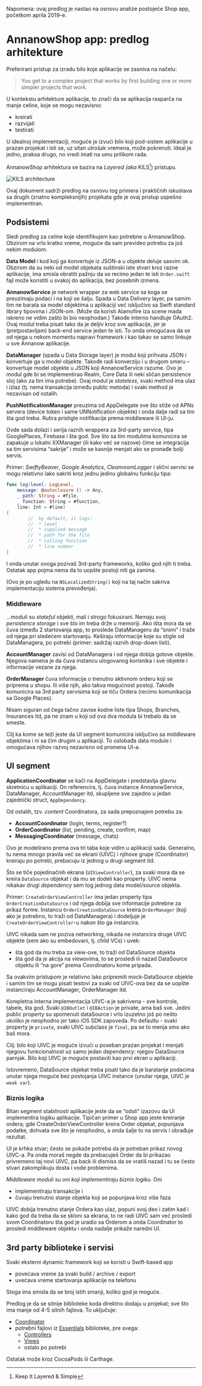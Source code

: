 Napomena: ovaj predlog je nastao na osnovu analize postojeće Shop app, početkom aprila 2019-e.

# AnnanowShop app: predlog arhitekture

Preferirani pristup za izradu bilo koje aplikacije se zasniva na načelu:

> You get to a complex project that works by first building one or more simpler projects that work. 

U kontekstu arhitekture aplikacije, to znači da se aplikacija rasparča na manje celine, koje se mogu nezavisno:

- kreirati
- razvijati
- testirati

U idealnoj implementaciji, moguće je izvući bilo koji pod-sistem aplikacije u prazan projekat i isti se, uz sitan utrošak vremena, može pokrenuti. Ideal je jedno, praksa drugo, no vredi imati na umu prilikom rada.

AnnanowShop arhitektura se bazira na *Layered (aka* KILS[^1]) pristupu. 

![KILS architecture](KILS-architecture.png)

Ovaj dokument sadrži predlog na osnovu tog primera i praktičnih iskustava sa drugih (znatno kompleksnijih) projekata gde je ovaj pristup uspešno implementiran.

## Podsistemi

Sledi predlog za celine koje identifikujem kao potrebne u AnnanowShop. Obzirom na vrlo kratko vreme, moguće da sam prevideo potrebu za još nekim modulom.

**Data Model** i kod koji ga konvertuje iz JSON-a u objekte deluje sasvim ok. Obzirom da su neki od model objekata suštinski iste stvari kroz razne aplikacije, ima smisla obratiti pažnju da se recimo jedan te isti `Order.swift` fajl može koristiti u svakoj do aplikacija, bez posebnih izmena.

**AnnanowService** je network wrapper za web service sa koga se preuzimaju podaci i na koji se šalju. Spada u Data Delivery layer, pa samim tim ne barata sa model objektima u aplikaciji već isključivo sa Swift standard library tipovima i JSON-om. (Može da koristi Alamofire iza scene mada iskreno ne vidim zašto bi bio neophodan.) Takođe interno handluje OAuth2. Ovaj modul treba pisati tako da je deljiv kroz sve aplikacije, jer je (pretpostavljam) back-end service jedan te isti. To onda omogućava da se od njega u nekom momentu napravi framework i kao takav se samo linkuje u sve Annanow aplikacije.

**DataManager** (spada u Data Storage layer) je modul koji prihvata JSON i konvertuje ga u model objekte. Takođe radi konverziju i u drugom smeru – konvertuje model objekte u JSON koji AnnanowService razume. Ovo je modul gde bi se implementirao Realm, Core Data ili neki sličan persistence sloj (ako za tim ima potrebe). Ovaj modul je _stateless_, svaki method ima ulaz i izlaz (tj. nema transakcija između public metoda) i svaki method je nezavisan od ostalih.

**PushNotificationManager** preuzima od AppDelegate sve što stiže od APNs servera (device token i same UNNotification objekte) i onda dalje radi sa tim šta god treba. Rutira pristigle notifikacije prema middleware ili UI-ju.

Ovde sada dolazi i serija raznih wrappera za 3rd-party service, tipa GooglePlaces, Firebase i šta god. Sve što sa tim modulima komunicira se zapakuje u lokalni XXManager (ili kako već se nazove) čime se integracija sa tim servisima “sakrije” i može se kasnije menjati ako se pronađe bolji servis. 

Primer: _SwiftyBeaver_, _Google Analytics_, _CleanroomLogger_ i slični servisi se mogu relativno lako sakriti  kroz jednu jedinu globalnu funkciju tipa:

```swift
func log(level: LogLevel, 
	message: @autoclosure () -> Any, 
	_ path: String = #file, 
	_ function: String = #function, 
	line: Int = #line) 
{
		//	by default, it logs:
		//	* level
		//	* supplied message
		//	* path for the file
		//	* calling function
		//	* line number
}
```

I onda unutar ovoga pozivaš 3rd-party frameworks, koliko god njih ti treba. Ostatak app pojma nema da to uopšte postoji niti ga zanima. 

(Ovo je po ugledu na `NSLocalizedString()` koji na taj način sakriva implementaciju sistema prevođenja).

### Middleware 

...moduli su *stateful* objekti, mali i strogo fokusirani. Nemaju svoj *persistence storage* i sve što im treba drže u memoriji. Ako išta mora da se čuva između 2 startovanja app, to proslede DataManageru da “snimi” i traže od njega pri sledećem startovanju. Keširaju informacije koje su stigle od DataManagera, po potrebi (primer: sadržaj raznih drop-down listi).

**AccountManager** zavisi od DataManagera i od njega dobija gotove objekte. Njegova namena je da čuva instancu ulogovanog korisnika i sve objekte i informacije vezane za njega. 

**OrderManager** čuva informacije o trenutno aktivnom orderu koji se priprema u shopu. Ili više njih, ako takva mogućnost postoji. Takođe komunicira sa 3rd party servisima koji se tiču Ordera (recimo komunikacija sa Google Places).

Nisam siguran od čega tačno zavise kodne liste tipa Shops, Branches, Insurances itd, pa ne znam u koji od ova dva modula bi trebalo da se smeste. 

Cilj ka kome se teži jeste da UI segment komunicira isključivo sa middleware objektima i ni sa čim drugim u aplikaciji. To oslobađa data module i omogućava njihov razvoj nezavisno od promena UI-a.

## UI segment

**ApplicationCoordinator** se kači na AppDelegate i predstavlja glavnu skretnicu u aplikaciji. On referencira, tj. čuva instance AnnanowService, DataManager, AccountManager itd, skupljene sve zajedno u jedan zajednički struct, `AppDependency`.

Od ostalih, tzv. _content_ Coordinatora, za sada prepoznajem potrebu za:

* **AccountCoordinator** (login, terms, register?)
* **OrderCoordinator** (list, pending, create, confirm, map)
* **MessagingCoordinator** (message, chats)

Ovo je modelirano prema ova tri taba koje vidim u aplikaciji sada. Generalno, tu nema mnogo pravila već se ekrani (UIVC) i njihove grupe (Coordinator) kreiraju po potrebi, prebacuju iz jednog u drugi segment itd.

Što se tiče pojedinačnih ekrana (`UIViewController`), za svaki mora da se kreira `DataSource` objekat i da mu se dodeli kao property. UIVC nema nikakav drugi _dependency_ sem tog jednog data model/source objekta. 

Primer: `CreateOrderViewController` ima jedan property tipa `OrderCreationDataSource` i od njega dobija sve informacije potrebne za prikaz forme. Instancu `OrderCreationDataSource` kreira `OrderManager` (koji ako je potrebno, to traži od DataManagera) i dodeljuje je `CreateOrderViewController`-u nakon što ga instancira.

UIVC nikada sam ne poziva networking, nikada ne instancira druge UIVC objekte (sem ako su embedovani, tj. child VCs) i uvek:

* šta god da mu treba za view-ove, to traži od DataSource objekta
* šta god da je akcija na viewovima, to se prosledi ili nazad DataSource objektu ili “na gore” prema Coordinatoru kome pripada.

Sa ovakvim pristupom je relativno lako pripremiti mock-DataSource objekte i samim tim se mogu pisati testovi za svaki od UIVC-ova bez da  se uopšte instanciraju AccountManager, OrderManager itd.

Kompletna interna implementacija UIVC-a je sakrivena - sve kontrole, tabele, šta god. Svaki `@IBOutlet` i `@IBAction` je private, ama baš sve. Jedini public property su spomenuti dataSource i vrlo izuzetno još po nešto ukoliko je neophodno jer tako iOS SDK zapoveda. Po defaultu - svaki property je `private`, svaki UIVC subclass je `final`, pa se to menja smo ako baš mora.

Cilj: bilo koji UIVC je moguće izvući u poseban prazan projekat i menjati njegovu funkcionalnost uz samo jedan dependency: njegov DataSource parnjak. Bilo koji UIVC je moguće postaviti kao prvi ekran u  aplikaciji.

Istovremeno, DataSource objekat treba pisati tako da je baratanje podacima unutar njega moguće bez postojanja UIVC instance (unutar njega, UIVC je `weak var`).

### Biznis logika

Bitan segment stabilnosti aplikacije jeste da se “odoli” izazovu da UI implementira logiku aplikacije. Tipičan primer u Shop app jeste kreiranje ordera; gde CreateOrderViewController kreira Order objekat, popunjava podatke, dohvata sve što je neophodno, a onda šalje to na servis i obrađuje rezultat.

UI je krhka stvar; često se pokaže potreba da je potreban prikaz novog UIVC-a. Pa onda moraš negde da prebacuješ Order da bi prikazao privremeno taj novi UIVC, pa back ili dismiss da se vratiš nazad i tu se često stvari zakomplikuju dosta i vode problemima.

*Middleware moduli su oni koji implementiraju biznis logiku.* Oni

* implementiraju transakcije i 
* čuvaju trenutno stanje objekta koji se popunjava kroz više faza

UIVC dobija trenutno stanje Ordera kao ulaz, popuni svoj deo i zatim kad i kako god da treba da se skloni sa ekrana, to ne radi UIVC sam već prosledi svom Coordinatoru šta god je uradio sa Orderom a onda Coordinator to prosledi middleware objektu i onda nadalje prikaže naredni UI. 

## 3rd party biblioteke i servisi

Svaki eksterni dynamic framework koji se koristi u Swift-based app

* povećava vreme za svaki build / archive / export
* uvećava vreme startovanja aplikacije na telefonu

Stoga ima smisla da se broj istih smanji, koliko god je moguće.

Predlog je da se sitnije biblioteke koda direktno dodaju u projekat; sve što ima manje od 4-5 sitnih fajlova. To uključuje:

* [Coordinator](https://github.com/radianttap/Coordinator)
* potrebni fajlovi iz [Essentials](https://github.com/radianttap/Swift-Essentials) biblioteke, pre svega:
	- [Controllers](https://github.com/radianttap/Swift-Essentials/tree/master/Sources/Controllers)
	- [Views](https://github.com/radianttap/Swift-Essentials/tree/master/Sources/Views)
	- ostalo po potrebi

Ostatak može kroz CocoaPods ili Carthage.



[^1]: Keep It Layered & Simple